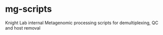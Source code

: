 # mg-scripts
Knight Lab internal Metagenomic processing scripts for demultiplexing, QC and host removal
